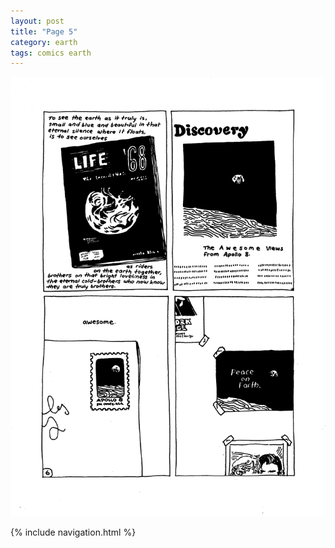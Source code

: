 ```yaml
---
layout: post
title: "Page 5"
category: earth
tags: comics earth
---
```


![Page 5](/assets/5.png)

{% include navigation.html %}
